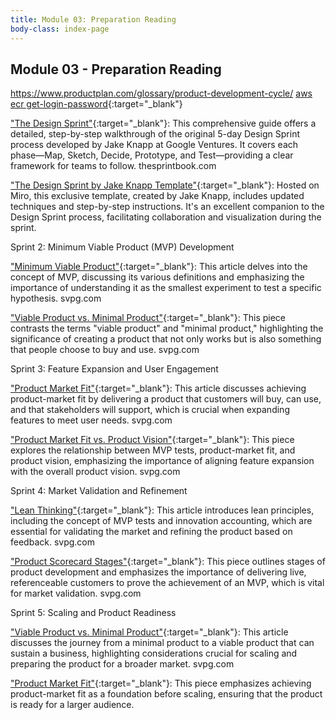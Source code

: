 ```yaml
---
title: Module 03: Preparation Reading
body-class: index-page
---
```


## Module 03 - Preparation Reading
https://www.productplan.com/glossary/product-development-cycle/
[aws ecr get-login-password](){:target="_blank"}

["The Design Sprint"](https://www.thesprintbook.com/the-design-sprint){:target="_blank"}: This comprehensive guide offers a detailed, step-by-step walkthrough of the original 5-day Design Sprint process developed by Jake Knapp at Google Ventures. It covers each phase—Map, Sketch, Decide, Prototype, and Test—providing a clear framework for teams to follow.
thesprintbook.com

["The Design Sprint by Jake Knapp Template"](https://miro.com/miroverse/the-2024-design-sprint/){:target="_blank"}: Hosted on Miro, this exclusive template, created by Jake Knapp, includes updated techniques and step-by-step instructions. It's an excellent companion to the Design Sprint process, facilitating collaboration and visualization during the sprint.

Sprint 2: Minimum Viable Product (MVP) Development

["Minimum Viable Product"](https://www.svpg.com/minimum-viable-product/){:target="_blank"}: This article delves into the concept of MVP, discussing its various definitions and emphasizing the importance of understanding it as the smallest experiment to test a specific hypothesis.
svpg.com

["Viable Product vs. Minimal Product"](https://www.svpg.com/viable-product-vs-minimal-product/){:target="_blank"}: This piece contrasts the terms "viable product" and "minimal product," highlighting the significance of creating a product that not only works but is also something that people choose to buy and use.
svpg.com

Sprint 3: Feature Expansion and User Engagement

["Product Market Fit"](https://www.svpg.com/product-market-fit/){:target="_blank"}: This article discusses achieving product-market fit by delivering a product that customers will buy, can use, and that stakeholders will support, which is crucial when expanding features to meet user needs.
svpg.com

["Product Market Fit vs. Product Vision"](https://www.svpg.com/product-market-fit-vs-product-vision/){:target="_blank"}: This piece explores the relationship between MVP tests, product-market fit, and product vision, emphasizing the importance of aligning feature expansion with the overall product vision.
svpg.com

Sprint 4: Market Validation and Refinement

["Lean Thinking"](https://www.svpg.com/lean-thinking/){:target="_blank"}: This article introduces lean principles, including the concept of MVP tests and innovation accounting, which are essential for validating the market and refining the product based on feedback.
svpg.com

["Product Scorecard Stages"](https://www.svpg.com/product-scorecard-stages/){:target="_blank"}: This piece outlines stages of product development and emphasizes the importance of delivering live, referenceable customers to prove the achievement of an MVP, which is vital for market validation.
svpg.com

Sprint 5: Scaling and Product Readiness

["Viable Product vs. Minimal Product"](https://www.svpg.com/viable-product-vs-minimal-product/){:target="_blank"}: This article discusses the journey from a minimal product to a viable product that can sustain a business, highlighting considerations crucial for scaling and preparing the product for a broader market.
svpg.com

["Product Market Fit"](https://www.svpg.com/product-market-fit/){:target="_blank"}: This piece emphasizes achieving product-market fit as a foundation before scaling, ensuring that the product is ready for a larger audience.